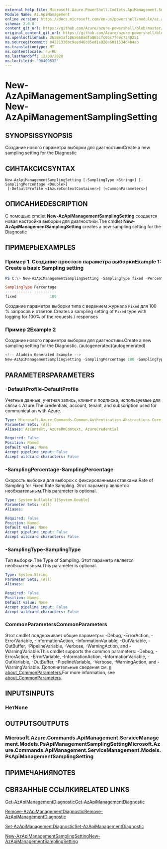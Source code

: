 ```yaml
---
external help file: Microsoft.Azure.PowerShell.Cmdlets.ApiManagement.ServiceManagement.dll-Help.xml
Module Name: Az.ApiManagement
online version: https://docs.microsoft.com/en-us/powershell/module/az.apimanagement/new-azapimanagementsamplingsetting
schema: 2.0.0
content_git_url: https://github.com/Azure/azure-powershell/blob/master/src/ApiManagement/ApiManagement/help/New-AzApiManagementSamplingSetting.md
original_content_git_url: https://github.com/Azure/azure-powershell/blob/master/src/ApiManagement/ApiManagement/help/New-AzApiManagementSamplingSetting.md
ms.openlocfilehash: 2658e1af1865668adfa865cfc0bc7f09c7340251
ms.sourcegitcommit: 04221336bc9eed46c05ed1e828a6811534d4b4ab
ms.translationtype: MT
ms.contentlocale: ru-RU
ms.lasthandoff: 12/08/2020
ms.locfileid: "98409532"
---
```

# <span data-ttu-id="89f02-101">New-AzApiManagementSamplingSetting</span><span class="sxs-lookup"><span data-stu-id="89f02-101">New-AzApiManagementSamplingSetting</span></span>

## <span data-ttu-id="89f02-102">SYNOPSIS</span><span class="sxs-lookup"><span data-stu-id="89f02-102">SYNOPSIS</span></span>
<span data-ttu-id="89f02-103">Создание нового параметра выборки для диагностики</span><span class="sxs-lookup"><span data-stu-id="89f02-103">Create a new sampling setting for the Diagnostic</span></span>

## <span data-ttu-id="89f02-104">СИНТАКСИС</span><span class="sxs-lookup"><span data-stu-id="89f02-104">SYNTAX</span></span>

```
New-AzApiManagementSamplingSetting [-SamplingType <String>] [-SamplingPercentage <Double>]
 [-DefaultProfile <IAzureContextContainer>] [<CommonParameters>]
```

## <span data-ttu-id="89f02-105">ОПИСАНИЕ</span><span class="sxs-lookup"><span data-stu-id="89f02-105">DESCRIPTION</span></span>
<span data-ttu-id="89f02-106">С помощью cmdlet **New-AzApiManagementSamplingSetting** создается новая настройка выборки для диагностики.</span><span class="sxs-lookup"><span data-stu-id="89f02-106">The cmdlet **New-AzApiManagementSamplingSetting** creates a new sampling setting for the Diagnostic</span></span>

## <span data-ttu-id="89f02-107">ПРИМЕРЫ</span><span class="sxs-lookup"><span data-stu-id="89f02-107">EXAMPLES</span></span>

### <span data-ttu-id="89f02-108">Пример 1. Создание простого параметра выборки</span><span class="sxs-lookup"><span data-stu-id="89f02-108">Example 1: Create a basic Sampling setting</span></span>
```powershell
PS C:\> New-AzApiManagementSamplingSetting -SamplingType fixed -Percentage 100

SamplingType Percentage
------------ ----------
fixed               100
```

<span data-ttu-id="89f02-109">Создание параметра выборки типа с ведением журнала `Fixed` для 100 % запросов и ответов.</span><span class="sxs-lookup"><span data-stu-id="89f02-109">Creates a sampling setting of `Fixed` type with logging for 100% of the requests / responses</span></span>

### <span data-ttu-id="89f02-110">Пример 2</span><span class="sxs-lookup"><span data-stu-id="89f02-110">Example 2</span></span>

<span data-ttu-id="89f02-111">Создание нового параметра выборки для диагностики.</span><span class="sxs-lookup"><span data-stu-id="89f02-111">Create a new sampling setting for the Diagnostic.</span></span> <span data-ttu-id="89f02-112">(autogenerated)</span><span class="sxs-lookup"><span data-stu-id="89f02-112">(autogenerated)</span></span>

```powershell
<!-- Aladdin Generated Example --> 
New-AzApiManagementSamplingSetting -SamplingPercentage 100 -SamplingType fixed
```

## <span data-ttu-id="89f02-113">PARAMETERS</span><span class="sxs-lookup"><span data-stu-id="89f02-113">PARAMETERS</span></span>

### <span data-ttu-id="89f02-114">-DefaultProfile</span><span class="sxs-lookup"><span data-stu-id="89f02-114">-DefaultProfile</span></span>
<span data-ttu-id="89f02-115">Учетные данные, учетная запись, клиент и подписка, используемые для связи с Azure.</span><span class="sxs-lookup"><span data-stu-id="89f02-115">The credentials, account, tenant, and subscription used for communication with Azure.</span></span>

```yaml
Type: Microsoft.Azure.Commands.Common.Authentication.Abstractions.Core.IAzureContextContainer
Parameter Sets: (All)
Aliases: AzContext, AzureRmContext, AzureCredential

Required: False
Position: Named
Default value: None
Accept pipeline input: False
Accept wildcard characters: False
```

### <span data-ttu-id="89f02-116">-SamplingPercentage</span><span class="sxs-lookup"><span data-stu-id="89f02-116">-SamplingPercentage</span></span>
<span data-ttu-id="89f02-117">Скорость выборки для выборок с фиксированными ставками.</span><span class="sxs-lookup"><span data-stu-id="89f02-117">Rate of Sampling for Fixed Rate Sampling.</span></span> <span data-ttu-id="89f02-118">Этот параметр является необязательным.</span><span class="sxs-lookup"><span data-stu-id="89f02-118">This parameter is optional.</span></span>

```yaml
Type: System.Nullable`1[System.Double]
Parameter Sets: (All)
Aliases:

Required: False
Position: Named
Default value: None
Accept pipeline input: False
Accept wildcard characters: False
```

### <span data-ttu-id="89f02-119">-SamplingType</span><span class="sxs-lookup"><span data-stu-id="89f02-119">-SamplingType</span></span>
<span data-ttu-id="89f02-120">Тип выборки.</span><span class="sxs-lookup"><span data-stu-id="89f02-120">The Type of Sampling.</span></span>
<span data-ttu-id="89f02-121">Этот параметр является необязательным.</span><span class="sxs-lookup"><span data-stu-id="89f02-121">This parameter is optional.</span></span>

```yaml
Type: System.String
Parameter Sets: (All)
Aliases:

Required: False
Position: Named
Default value: None
Accept pipeline input: False
Accept wildcard characters: False
```

### <span data-ttu-id="89f02-122">CommonParameters</span><span class="sxs-lookup"><span data-stu-id="89f02-122">CommonParameters</span></span>
<span data-ttu-id="89f02-123">Этот cmdlet поддерживает общие параметры: -Debug, -ErrorAction, -ErrorVariable, -InformationAction, -InformationVariable, -OutVariable, -OutBuffer, -PipelineVariable, -Verbose, -WarningAction, and -WarningVariable.</span><span class="sxs-lookup"><span data-stu-id="89f02-123">This cmdlet supports the common parameters: -Debug, -ErrorAction, -ErrorVariable, -InformationAction, -InformationVariable, -OutVariable, -OutBuffer, -PipelineVariable, -Verbose, -WarningAction, and -WarningVariable.</span></span> <span data-ttu-id="89f02-124">Дополнительные сведения см. [в about_CommonParameters.](http://go.microsoft.com/fwlink/?LinkID=113216)</span><span class="sxs-lookup"><span data-stu-id="89f02-124">For more information, see [about_CommonParameters](http://go.microsoft.com/fwlink/?LinkID=113216).</span></span>

## <span data-ttu-id="89f02-125">INPUTS</span><span class="sxs-lookup"><span data-stu-id="89f02-125">INPUTS</span></span>

### <span data-ttu-id="89f02-126">Нет</span><span class="sxs-lookup"><span data-stu-id="89f02-126">None</span></span>

## <span data-ttu-id="89f02-127">OUTPUTS</span><span class="sxs-lookup"><span data-stu-id="89f02-127">OUTPUTS</span></span>

### <span data-ttu-id="89f02-128">Microsoft.Azure.Commands.ApiManagement.ServiceManagement.Models.PsApiManagementSamplingSetting</span><span class="sxs-lookup"><span data-stu-id="89f02-128">Microsoft.Azure.Commands.ApiManagement.ServiceManagement.Models.PsApiManagementSamplingSetting</span></span>

## <span data-ttu-id="89f02-129">ПРИМЕЧАНИЯ</span><span class="sxs-lookup"><span data-stu-id="89f02-129">NOTES</span></span>

## <span data-ttu-id="89f02-130">СВЯЗАННЫЕ ССЫЛКИ</span><span class="sxs-lookup"><span data-stu-id="89f02-130">RELATED LINKS</span></span>

[<span data-ttu-id="89f02-131">Get-AzApiManagementDiagnostic</span><span class="sxs-lookup"><span data-stu-id="89f02-131">Get-AzApiManagementDiagnostic</span></span>](./Get-AzApiManagementDiagnostic.md)

[<span data-ttu-id="89f02-132">Remove-AzApiManagementDiagnostic</span><span class="sxs-lookup"><span data-stu-id="89f02-132">Remove-AzApiManagementDiagnostic</span></span>](./Remove-AzApiManagementDiagnostic.md)

[<span data-ttu-id="89f02-133">Set-AzApiManagementDiagnostic</span><span class="sxs-lookup"><span data-stu-id="89f02-133">Set-AzApiManagementDiagnostic</span></span>](./Set-AzApiManagementDiagnostic.md)

[<span data-ttu-id="89f02-134">New-AzApiManagementSamplingSetting</span><span class="sxs-lookup"><span data-stu-id="89f02-134">New-AzApiManagementSamplingSetting</span></span>](./New-AzApiManagementHttpMessageDiagnostic.md)
